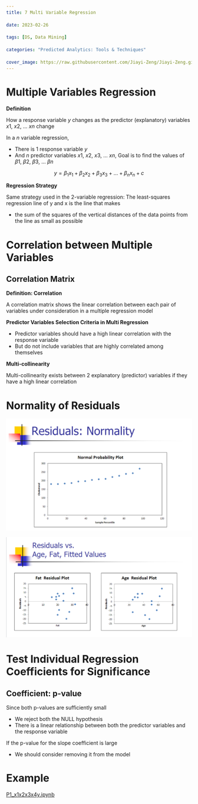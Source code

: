 ```yaml
---
title: 7 Multi Variable Regression

date: 2023-02-26

tags: [DS, Data Mining]

categories: "Predicted Analytics: Tools & Techniques"

cover_image: https://raw.githubusercontent.com/Jiayi-Zeng/Jiayi-Zeng.github.io/pic/img/202303060126%20(4).png
---
```


# **Multiple Variables Regression**

**Definition**

How a response variable $y$ changes as the predictor (explanatory) variables $x1$, $x2$, ... $xn$ change

In a $n$ variable regression,

* There is 1 response variable $y$
* And $n$ predictor variables $x1$, $x2$, $x3$, ... $xn$, Goal is to find the values of $\beta1$, $\beta2$, $\beta3$, ... $\beta{n}$

$$
y = \beta_1x_1+\beta_2x_2+\beta_3x_3+...+\beta_nx_n+c
$$

**Regression Strategy**

Same strategy used in the 2-variable regression: The least-squares regression line of y and x is the line that makes 

* the sum of the squares of the vertical distances of the data points from the line as small as possible

# **Correlation between Multiple Variables**

## Correlation Matrix

**Definition: Correlation**

A correlation matrix shows the linear correlation between each pair of variables under consideration in a multiple regression model

**Predictor Variables Selection Criteria in Multi Regression**

* Predictor variables should have a high linear correlation with the response variable
* But do not include variables that are highly correlated among themselves

**Multi-collinearity**

Multi-collinearity exists between 2 explanatory (predictor) variables if they have a high linear correlation

# **Normality of Residuals**

![image-20230307134215162](https://raw.githubusercontent.com/Jiayi-Zeng/Jiayi-Zeng.github.io/pic/img/image-20230307134215162.png)

![image-20230307134223716](https://raw.githubusercontent.com/Jiayi-Zeng/Jiayi-Zeng.github.io/pic/img/image-20230307134223716.png)

# **Test Individual Regression Coefficients for Significance**

## Coefficient: p-value

Since both p-values are sufficiently small

* We reject both the NULL hypothesis
* There is a linear relationship between both the predictor variables and the response variable

If the p-value for the slope coefficient is large

* We should consider removing it from the model

# Example

[P1_x1x2x3x4y.ipynb](https://colab.research.google.com/drive/1cWNHzXwddnd2cudiIZ9twv3Gxc7jSkNu)
